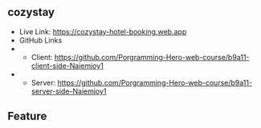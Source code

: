 ## cozystay

- Live Link: https://cozystay-hotel-booking.web.app
- GitHub Links
- - Client: https://github.com/Porgramming-Hero-web-course/b9a11-client-side-Naiemjoy1
- - Server: https://github.com/Porgramming-Hero-web-course/b9a11-server-side-Naiemjoy1

## Feature

